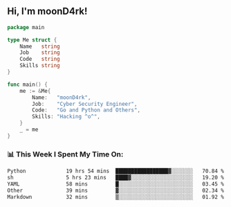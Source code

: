 <h2> Hi, I'm moonD4rk!</h2>

```go
package main

type Me struct {
	Name   string
	Job    string
	Code   string
	Skills string
}

func main() {
	me := &Me{
		Name:   "moonD4rk",
		Job:    "Cyber Security Engineer",
		Code:   "Go and Python and Others",
		Skills: "Hacking ^o^",
	}
	_ = me
}
```

<h3>📊 This Week I Spent My Time On:</h3>
<!-- <img align='right' src="https://github-readme-stats.vercel.app/api?username=moond4rk&show_icons=true&theme=radical", width="300" height="150"> -->

<!--START_SECTION:waka-->

```txt
Python             19 hrs 54 mins  █████████████████▓░░░░░░░   70.84 %
sh                 5 hrs 23 mins   ████▓░░░░░░░░░░░░░░░░░░░░   19.20 %
YAML               58 mins         █░░░░░░░░░░░░░░░░░░░░░░░░   03.45 %
Other              39 mins         ▓░░░░░░░░░░░░░░░░░░░░░░░░   02.34 %
Markdown           32 mins         ▒░░░░░░░░░░░░░░░░░░░░░░░░   01.92 %
```

<!--END_SECTION:waka-->


